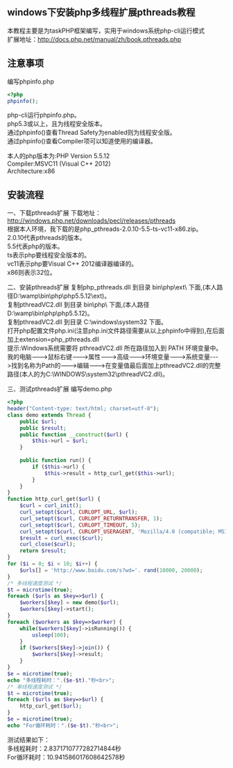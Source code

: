 ## windows下安装php多线程扩展pthreads教程
本教程主要是为taskPHP框架编写，实用于windows系统php-cli运行模式 	 
扩展地址：http://docs.php.net/manual/zh/book.pthreads.php

## 注意事项
编写phpinfo.php
``` php
<?php
phpinfo();
``` 
php-cli运行phpinfo.php。<br>
php5.3或以上，且为线程安全版本。<br>
通过phpinfo()查看Thread Safety为enabled则为线程安全版。<br>
通过phpinfo()查看Compiler项可以知道使用的编译器。<br>

本人的php版本为:PHP Version 5.5.12<br>
Compiler:MSVC11 (Visual C++ 2012)<br>
Architecture:x86<br>

## 安装流程
一、下载pthreads扩展
下载地址：http://windows.php.net/downloads/pecl/releases/pthreads<br>
根据本人环境，我下载的是php_pthreads-2.0.10-5.5-ts-vc11-x86.zip。<br>
2.0.10代表pthreads的版本。<br>
5.5代表php的版本。<br>
ts表示php要线程安全版本的。<br>
vc11表示php要Visual C++ 2012编译器编译的。<br>
x86则表示32位。<br>

二、安装pthreads扩展
复制php_pthreads.dll 到目录 bin\php\ext\ 下面,(本人路径D:\wamp\bin\php\php5.5.12\ext)。<br>
复制pthreadVC2.dll 到目录 bin\php\ 下面,(本人路径D:\wamp\bin\php\php5.5.12)。<br>
复制pthreadVC2.dll 到目录 C:\windows\system32 下面。<br>
打开php配置文件php.ini(注意php.ini文件路径需要从以上phpinfo中得到),在后面加上extension=php_pthreads.dll<br>
提示:Windows系统需要将 pthreadVC2.dll 所在路径加入到 PATH 环境变量中。我的电脑--->鼠标右键--->属性--->高级--->环境变量--->系统变量--->找到名称为Path的--->编辑--->在变量值最后面加上pthreadVC2.dll的完整路径(本人的为C:\WINDOWS\system32\pthreadVC2.dll)。

三、测试pthreads扩展
编写demo.php
``` php
<?php
header("Content-type: text/html; charset=utf-8"); 
class demo extends Thread {
    public $url;
    public $result;
    public function __construct($url) {
        $this->url = $url;
    }
    
    public function run() {
        if ($this->url) {
            $this->result = http_curl_get($this->url);
        }
    }
}
function http_curl_get($url) {
    $curl = curl_init();  
    curl_setopt($curl, CURLOPT_URL, $url);  
    curl_setopt($curl, CURLOPT_RETURNTRANSFER, 1);  
    curl_setopt($curl, CURLOPT_TIMEOUT, 5);  
    curl_setopt($curl, CURLOPT_USERAGENT, 'Mozilla/4.0 (compatible; MSIE 7.0; Windows NT 5.2)');  
    $result = curl_exec($curl);  
    curl_close($curl);  
    return $result;  
}
for ($i = 0; $i < 10; $i++) {
    $urls[] = 'http://www.baidu.com/s?wd='. rand(10000, 20000);
}
/* 多线程速度测试 */
$t = microtime(true);
foreach ($urls as $key=>$url) {
    $workers[$key] = new demo($url);
    $workers[$key]->start();
}
foreach ($workers as $key=>$worker) {
    while($workers[$key]->isRunning()) {
        usleep(100);  
    }
    if ($workers[$key]->join()) {
        $workers[$key]->result;
    }
}
$e = microtime(true);
echo "多线程耗时：".($e-$t)."秒<br>";  
/* 单线程速度测试 */
$t = microtime(true);
foreach ($urls as $key=>$url) {
    http_curl_get($url);
}
$e = microtime(true);
echo "For循环耗时：".($e-$t)."秒<br>";  
``` 
测试结果如下：<br>
多线程耗时：2.8371710777282714844秒<br>
For循环耗时：10.941586017608642578秒